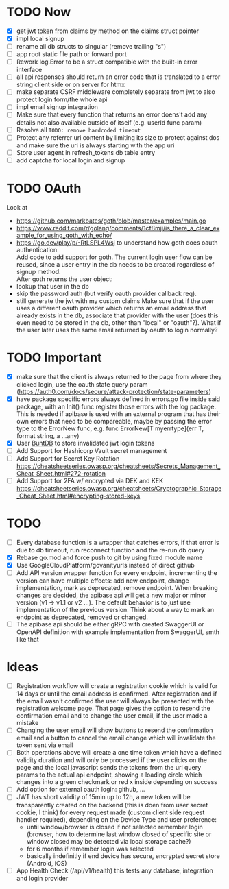 
# TODO Now
- [x] get jwt token from claims by method on the claims struct pointer
- [x] impl local signup
- [ ] rename all db structs to singular (remove trailing "s")
- [ ] app root static file path or forward port
- [ ] Rework log.Error to be a struct compatible with the built-in error interface
- [ ] all api responses should return an error code that is translated to a error string client side or on server for htmx
- [ ] make separate CSRF middleware completely separate from jwt to also protect login form/the whole api
- [ ] impl email signup integration
- [ ] Make sure that every function that returns an error doens't add any details not also available outside of itself (e.g. userId func param)
- [ ] Resolve all `TODO: remove hardcoded timeout`
- [ ] Protect any referrer uri content by limiting its size to protect against dos and make sure the uri is always starting with the app uri
- [ ] Store user agent in refresh_tokens db table entry
- [ ] add captcha for local login and signup

# TODO OAuth
Look at  
- https://github.com/markbates/goth/blob/master/examples/main.go
- https://www.reddit.com/r/golang/comments/1cf8mji/is_there_a_clear_example_for_using_goth_with_echo/
- https://go.dev/play/p/-RtLSPL4Wsj
to understand how goth does oauth authentication.  
Add code to add support for goth. The current login user flow can be reused, since a user entry in the db needs to be created regardless of signup method.  
After goth returns the user object:
- lookup that user in the db
- skip the password auth (but verify oauth provider callback req).  
- still generate the jwt with my custom claims
Make sure that if the user uses a different oauth provider which returns an email address that already exists in the db, associate that provider with the user (does this even need to be stored in the db, other than "local" or "oauth"?). What if the user later uses the same email returned by oauth to login normally?

# TODO Important
- [x] make sure that the client is always returned to the page from where they clicked login, use the oauth state query param (https://auth0.com/docs/secure/attack-protection/state-parameters)
- [x] have package specific errors always defined in errors.go file inside said package, with an Init() func register those errors with the log package. This is needed if apibase is used with an external program that has their own errors that need to be compareable, maybe by passing the error type to the ErrorNew func, e.g. func ErrorNew\[T myerrtype\](err T, format string, a ...any)
- [x] User [BuntDB](https://github.com/tidwall/buntdb) to store invalidated jwt login tokens
- [ ] Add Support for Hashicorp Vault secret management
- [ ] Add Support for Secret Key Rotation https://cheatsheetseries.owasp.org/cheatsheets/Secrets_Management_Cheat_Sheet.html#272-rotation
- [ ] Add Support for 2FA w/ encrypted via DEK and KEK https://cheatsheetseries.owasp.org/cheatsheets/Cryptographic_Storage_Cheat_Sheet.html#encrypting-stored-keys

# TODO
- [ ] Every database function is a wrapper that catches errors, if that error is due to db timeout, run reconnect function and the re-run db query
- [x] Rebase go.mod and force push to git by using fixed module name
- [x] Use GoogleCloudPlatform/govanityurls instead of direct github
- [ ] Add API version wrapper function for every endpoint, incrementing the version can have multiple effects: add new endpoint, change implementation, mark as deprecated, remove endpoint. When breaking changes are decided, the apibase api will get a new major or minor version (v1 -> v1.1 or v2 ...). The default behavior is to just use implementation of the previous version. Think about a way to mark an endpoint as deprecated, removed or changed.
- [ ] The apibase api should be either gRPC with created SwaggerUI or OpenAPI definition with example implementation from SwaggerUI, smth like that

# Ideas
- [ ] Registration workflow will create a registration cookie which is valid for 14 days or until the email address is confirmed. After registration and if the email wasn't confirmed the user will always be presented with the registration welcome page. That page gives the option to resend the confirmation email and to change the user email, if the user made a mistake
- [ ] Changing the user email will show buttons to resend the confirmation email and a button to cancel the email change which will invalidate the token sent via email
- [ ] Both operations above will create a one time token which have a defined validity duration and will only be processed if the user clicks on the page and the local javascript sends the tokens from the url query params to the actual api endpoint, showing a loading circle which changes into a green checkmark or red x inside depending on success 
- [ ] Add option for external oauth login: github, ...
- [ ] JWT has short validity of 15min up to 12h, a new token will be transparently created on the backend (this is doen from user secret cookie, I think) for every request made (custom client side request handler required), depending on the Device Type and user preference:
    - until window/browser is closed if not selected remember login (browser, how to determine last window closed of specific site or window closed may be detected via local storage cache?)
    - for 6 months if remember login was selected
    - basically indefinitly if end device has secure, encrypted secret store (Android, iOS)
- [ ] App Health Check (/api/v1/health) this tests any database, integration and login provider